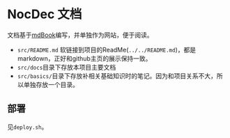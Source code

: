 # NocDec 文档

文档基于[mdBook](https://rust-lang.github.io/mdBook)编写，并单独作为网站，便于阅读。

- `src/README.md` 软链接到项目的ReadMe(`../../README.md`)，都是markdown，正好和github主页的展示保持一致。
- `src/docs`目录下存放本项目主要文档
- `src/basics/`目录下存放补相关基础知识时的笔记。因为和项目关系不大，所以单独存放一个目录。

## 部署

见`deploy.sh`。
